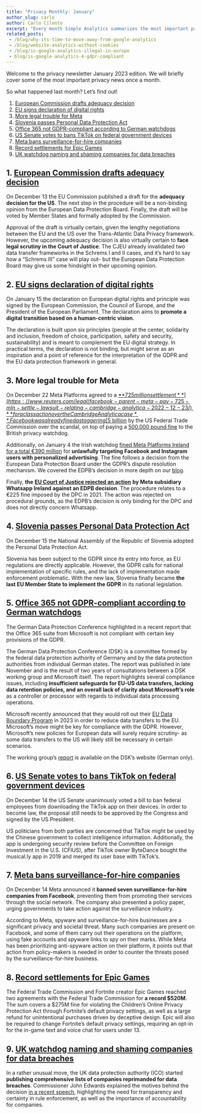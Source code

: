 ```yaml
---
title: "Privacy Monthly: January"
author_slug: carlo
author: Carlo Cilento
excerpt: "Every month Simple Analytics summarizes the most important privacy events. Here is our January recap"
related_posts:
 - /blog/why-its-time-to-move-away-from-google-analytics
 - /blog/website-analytics-without-cookies
 - /blog/is-google-analytics-illegal-in-europe
 - blog/is-google-analytics-4-gdpr-compliant
---
```


Welcome to the privacy newsletter January 2023 edition. We will briefly cover some of the most important privacy news once a month.

So what happened last month? Let’s find out!

1. [European Commission drafts adequacy decision](#1-european-commission-drafts-adequacy-decision)
2. [EU signs declaration of digital rights](#2-eu-signs-declaration-of-digital-rights)
3. [More legal trouble for Meta](#3-more-legal-trouble-for-meta)
4. [Slovenia passes Personal Data Protection Act](#4-slovenia-passes-personal-data-protection-act)
5. [Office 365 not GDPR-compliant according to German watchdogs](#5-office-365-not-gdpr-compliant-according-to-german-watchdogs)
6. [US Senate votes to bans TikTok on federal government devices](#6-us-senate-votes-to-bans-tiktok-on-federal-government-devices)
7. [Meta bans surveillance-for-hire companies](#7-meta-bans-surveillance-for-hire-companies)
8. [Record settlements for Epic Games](#8-record-settlements-for-epic-games)
9. [UK watchdog naming and shaming companies for data breaches](#9-uk-watchdog-naming-and-shaming-companies-for-data-breaches)


## 1. [European Commission drafts adequacy decision](https://ec.europa.eu/commission/presscorner/detail/en/ip_22_7631)

On December 13 the EU Commission published a draft for the **adequacy decision for the US**. The next step in the procedure will be a non-binding opinion from the European Data Protection Board. Finally, the draft will be voted by Member States and formally adopted by the Commission.

Approval of the draft is virtually certain, given the lengthy negotiations between the EU and the US over the Trans-Atlantic Data Privacy framework. However, the upcoming adequacy decision is also virtually certain to **face legal scrutiny in the Court of Justice**. The CJEU already invalidated two data transfer frameworks in the Schrems I and II cases, and it’s hard to say how a “Schrems III” case will play out- but the European Data Protection Board may give us some hindsight in their upcoming opinion.

## 2. [EU signs declaration of digital rights](https://digital-strategy.ec.europa.eu/en/policies/digital-principles)

On January 15 the declaration on European digital rights and principle was signed by the European Commission, the Council of Europe, and the President of the European Parliament. The declaration aims to **promote a digital transition based on a human-centric vision**.

The declaration is built upon six principles (people at the center, solidarity and inclusion, freedom of choice, participation, safety and security, sustainability) and is meant to complement the EU digital strategy. In practical terms, the declaration is not binding, but might serve as an inspiration and a point of reference for the interpretation of the GDPR and the EU data protection framework in general.

## 3. More legal trouble for Meta

On December 22 Meta Platforms agreed to a [**$725 million settlement**](https://www.reuters.com/legal/facebook-parent-meta-pay-725-mln-settle-lawsuit-relating-cambridge-analytica-2022-12-23/) **for a class action over the Cambridge Analytica case**. Facebook was already fined a staggering [$5 billion](https://www.theguardian.com/technology/2019/jul/24/facebook-to-pay-5bn-fine-as-regulator-files-cambridge-analytica-complaint) by the US Federal Trade Commission over the scandal, on top of paying a [500.000 pound fine](https://www.theguardian.com/technology/2018/oct/25/facebook-fined-uk-privacy-access-user-data-cambridge-analytica) to the British privacy watchdog.

Additionally, on January 4 the Irish watchdog [fined Meta Platforms Ireland for a total €390 million](https://www.wsj.com/articles/metas-targeted-ad-model-faces-restrictions-in-europe-11670335772) for **unlawfully targeting Facebook and Instagram users with personalized advertising**. The fine follows a decision from the European Data Protection Board under the GDPR’s dispute resolution mechanism. We covered the EDPB’s decision in more depth on our [blog](https://www.simpleanalytics.com/en/blog/meta-targeted-advertising-not-gdpr-compliant).

Finally, **the** [**EU Court of Justice rejected an action**](https://edpb.europa.eu/news/news/2022/general-court-whatsapp-annulment-action-inadmissible_en) **by Meta subsidiary Whatsapp Ireland against an EDPB decision**. The procedure relates to a €225 fine imposed by the DPC in 2021. The action was rejected on procedural grounds, as the EDPB’s decision is only binding for the DPC and does not directly concern Whatsapp.

## 4. [Slovenia passes Personal Data Protection Act](https://iapp.org/news/a/slovenia-passes-personal-data-protection-act/)

On December 15 the National Assembly of the Republic of Slovenia adopted the Personal Data Protection Act.

Slovenia has been subject to the GDPR since its entry into force, as EU regulations are directly applicable. However, the GDPR calls for national implementation of specific rules, and the lack of implementation made enforcement problematic. With the new law, Slovenia finally became **the last EU Member State to implement the GDPR** in its national legislation.

## 5. [Office 365 not GDPR-compliant according to German watchdogs](https://techcrunch.com/2022/11/28/microsoft-365-faces-darkening-gdpr-compliance-clouds-after-german-report/)

The German Data Protection Conference highlighted in a recent report that the Office 365 suite from Microsoft is not compliant with certain key provisions of the GDPR.

The German Data Protection Conference (DSK) is a committee formed by the federal data protection authority of Germany and by the data protection authorities from individual German states. The report was published in late November and is the result of two years of consultations between a DSK working group and Microsoft itself. The report highlights several compliance issues, including **insufficient safeguards for EU-US data transfers, lacking data retention policies, and an overall lack of clarity about Microsoft’s role** as a controller or processor with regards to individual data processing operations.

Microsoft recently announced that they would roll out their [EU Data Boundary Program](https://blogs.microsoft.com/eupolicy/2022/12/15/eu-data-boundary-cloud-rollout/) in 2023 in order to reduce data transfers to the EU. Microsoft’s move might be key for compliance with the GDPR. However, Microsoft’s new policies for European data will surely require scrutiny- as some data transfers to the US will likely still be necessary in certain scenarios.

The working group’s [report](https://datenschutzkonferenz-online.de/media/dskb/2022_24_11_festlegung_MS365_zusammenfassung.pdf) is available on the DSK’s website (German only).

## 6. [US Senate votes to bans TikTok on federal government devices](https://iapp.org/news/a/us-senate-passes-bill-to-ban-tiktok-on-federal-government-devices/)

On December 14 the US Senate unanimously voted a bill to ban federal employees from downloading the TikTok app on their devices. In order to become law, the proposal still needs to be approved by the Congress and signed by the US President.

US politicians from both parties are concerned that TikTok might be used by the Chinese government to collect intelligence information. Additionally, the app is undergoing security review before the Committee on Foreign Investment in the U.S. (CFIUS), after TikTok owner ByteDance bought the musical.ly app in 2019 and merged its user base with TikTok’s.

## 7. [Meta bans surveillance-for-hire companies](https://www.cyberscoop.com/meta-surveillance-for-hire-government-action/)

On December 14 Meta announced it **banned seven surveillance-for-hire companies from Facebook**, preventing them from promoting their services through the social network. The company also presented a policy paper, urging governments to take action against the surveillance industry.

According to Meta, spyware and surveillance-for-hire businesses are a significant privacy and societal threat. Many such companies are present on Facebook, and some of them carry out their operations on the platform, using fake accounts and spyware links to spy on their marks. While Meta has been prioritizing anti-spyware action on their platform, it points out that action from policy-makers is needed in order to counter the threats posed by the surveillance-for-hire business.

## 8. [Record settlements for Epic Games](https://www.ftc.gov/news-events/news/press-releases/2022/12/fortnite-video-game-maker-epic-games-pay-more-half-billion-dollars-over-ftc-allegations)

The Federal Trade Commission and Fortnite creator Epic Games reached two agreements with the Federal Trade Commission for **a** **record $520M**. The sum covers a $275M fine for violating the Children’s Online Privacy Protection Act through Fortnite’s default privacy settings, as well as a large refund for unintentional purchases driven by deceptive design. Epic will also be required to change Fortnite’s default privacy settings, requiring an opt-in for the in-game text and voice chat for users under 13.

## 9. [UK watchdog naming and shaming companies for data breaches](https://www.dacbeachcroft.com/en/gb/articles/2022/december/named-and-shamed-ico-now-publishing-names-of-organisations-suffering-data-breaches/)

In a rather unusual move, the UK data protection authority (ICO) started **publishing comprehensive lists of companies reprimanded for data breaches**. Commissioner John Edwards explained the motives behind the decision [in a recent speech](https://ico.org.uk/about-the-ico/media-centre/news-and-blogs/2022/11/how-the-ico-enforces-a-new-strategic-approach-to-regulatory-action/), highlighting the need for transparency and certainty in rule enforcement, as well as the importance of accountability for companies.
